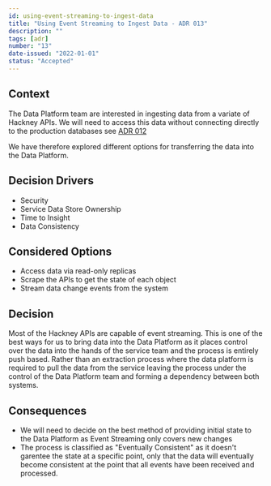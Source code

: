 ```yaml
---
id: using-event-streaming-to-ingest-data
title: "Using Event Streaming to Ingest Data - ADR 013"
description: ""
tags: [adr]
number: "13"
date-issued: "2022-01-01"
status: "Accepted"
---
```


## Context

The Data Platform team are interested in ingesting data from a variate of Hackney APIs. We will need to access this data
without connecting directly to the production databases see [ADR 012](/architecture-decisions/records/012-do-not-connect-to-production-databases)

We have therefore explored different options for transferring the data into the Data Platform.

## Decision Drivers

- Security
- Service Data Store Ownership
- Time to Insight
- Data Consistency

## Considered Options

- Access data via read-only replicas
- Scrape the APIs to get the state of each object
- Stream data change events from the system

## Decision

Most of the Hackney APIs are capable of event streaming. This is one of the best ways for us to bring data into the
Data Platform as it places control over the data into the hands of the service team and the process is entirely push
based. Rather than an extraction process where the data platform is required to pull the data from the service leaving
the process under the control of the Data Platform team and forming a dependency between both systems.

## Consequences

- We will need to decide on the best method of providing initial state to the Data Platform as Event Streaming only covers new changes
- The process is classified as "Eventually Consistent" as it doesn't garentee the state at a specific point, only that the data will eventually become consistent at the point that all events have been received and processed.